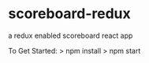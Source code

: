 # scoreboard-redux
a redux enabled scoreboard react app

To Get Started:
	> npm install
	> npm start
